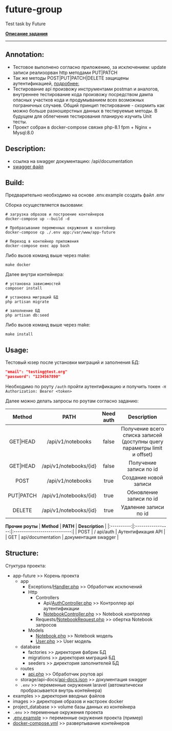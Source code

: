 # future-group
Test task by Future

**[Описание задания](./examples/task.md)**
_____

## Annotation:
- Тестовое выполнено согласно приложению, за исключением: update записи реализорван http методами PUT|PATCH
- Так же методы POST|PUT|PATCH|DELETE защищены аутентификацией, [подробнее:](#usage)
- Тестирование api произвожу инструментами postman и аналогов, внутреннее тестирование кода произвожу посредством дампа опасных участков кода и продумыванием всех возможных пограничных случаев. Общий принцип тестирование - скормить как можно больше разношерстных данных в тестируемые методы. В будущем для облегчения тестирования планирую изучить Unit тесты.
- Проект собран в docker-compose связке php-8.1 fpm + Nginx + Mysql:8.0
## Description:
- ссылка на swagger документацию: /api/documentation
- [swagger файл](./app-future/storage/api-docs/api-docs.json)


## Build:
Предварительно необходимо на основе .env.example создать файл .env

Cборка осуществляется вызовами:
```
# загрузка образов и построение контейнеров
docker-compose up --build -d
```
```
# Пробрасывание переменных окружения в контейнер
docker-compose cp ./.env app:/var/www/app-future
```
```
# Переход в контейнер приложения
docker-compose exec app bash
```
Либо вызов команд выше через make:
```
make docker
```
Далее внутри контейнера:
```
# установка зависимостей
composer install
```
```
# установка миграций БД
php artisan migrate
```
```
# заполнение БД
php artisan db:seed
```
Либо вызов команд выше через make:
```
make install
```
## Usage:
Тестовый юзер после установки миграций и заполнения БД:
```json
"email": "testing@test.org"
"password": "1234567890"
```
Необходимо по роуту `/auth` пройти аутентификацию и получить токен `-H Authorization: Bearer <token>`

Далее можно делать запросы по роутам согласно заданию:

| **Method** |          **PATH**      | **Need auth** |          **Description**     |
|:----------:|:----------------------:|:-------------:|:----------------------------:|
| GET\|HEAD  | /api/v1/notebooks      | false         | Получение всего списка записей (доступны query параметры limit и offset) |
| GET\|HEAD  | /api/v1/notebooks/{id} | false         | Получение записи по id |
| POST       | /api/v1/notebooks      | true          | Создание новой записи |
| PUT\|PATCH | /api/v1/notebooks/{id} | true          | Обновление записи по id |
| DELETE     | /api/v1/notebooks/{id} | true          | Удаление записи по id |

**Прочие роуты**
| **Method** |      **PATH**     |          **Description**     |
|:----------:|:-----------------:|:----------------------------:|
| POST       | / api/auth        | Аутентификация API |
| GET        | api/documentation | документация swagger |

## Structure:
Стуктура проекта:
- app-future >> Корень проекта
    - app
        - Exceptions/[Handler.php](./app-future/app/Exceptions/Handler.php) >> Обработчик исключений
        - Http
            - Controllers
                - Api/[AuthController.php](./app-future/app/Http/Controllers/Api/AuthController.php) >> Контроллер api аутентификации
                - [NotebookController.php](./app-future/app/Http/Controllers/NotebookController.php) >> Notebook контроллер
            - Requests/[NotebookRequest.php](./app-future/app/Http/Requests/NotebookRequest.php) >> обертка Notebook запросов
        - Models
            - [Notebook.php](./app-future/app/Models/Notebook.php) >> Notebook модель
            - [User.php](./app-future/app/Models/User.php) >> User модель
    - database
        - factories >> директория фабрик БД
        - migrations >> директория миграций БД
        - seeders >> директория заполнителей БД
    - routes
        - [api.php]() >> Обработчик роутов api
    - storage/api-docs/[api-docs.json](./app-future/storage/api-docs/api-docs.json) >> документация swagger
    - `.env` >> переменные окружения laravel (автоматически пробрасывается внутрь контейнера)
- examples >> директория вводных файлов
- images >> директория образов и настроек docker
- project_database >> volume базы данных из контейнера
- `.env` >> переменные окружения проекта
- [.env.example](./.env.example) >> переменные окружения проекта (пример)
- [docker-compose.yml](./docker-compose.yml) >> развертывание контейнеров
